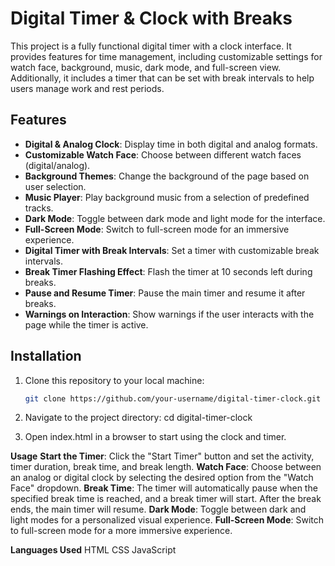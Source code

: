 # Digital Timer & Clock with Breaks

This project is a fully functional digital timer with a clock interface. It provides features for time management, including customizable settings for watch face, background, music, dark mode, and full-screen view. Additionally, it includes a timer that can be set with break intervals to help users manage work and rest periods.

## Features

- **Digital & Analog Clock**: Display time in both digital and analog formats.
- **Customizable Watch Face**: Choose between different watch faces (digital/analog).
- **Background Themes**: Change the background of the page based on user selection.
- **Music Player**: Play background music from a selection of predefined tracks.
- **Dark Mode**: Toggle between dark mode and light mode for the interface.
- **Full-Screen Mode**: Switch to full-screen mode for an immersive experience.
- **Digital Timer with Break Intervals**: Set a timer with customizable break intervals.
- **Break Timer Flashing Effect**: Flash the timer at 10 seconds left during breaks.
- **Pause and Resume Timer**: Pause the main timer and resume it after breaks.
- **Warnings on Interaction**: Show warnings if the user interacts with the page while the timer is active.

## Installation

1. Clone this repository to your local machine:
   ```bash
   git clone https://github.com/your-username/digital-timer-clock.git


2. Navigate to the project directory:
    cd digital-timer-clock

3. Open index.html in a browser to start using the clock and timer.

**Usage**
**Start the Timer**: Click the "Start Timer" button and set the activity, timer duration, break time, and break length.
**Watch Face**: Choose between an analog or digital clock by selecting the desired option from the "Watch Face" dropdown.
**Break Time**: The timer will automatically pause when the specified break time is reached, and a break timer will start. After the break ends, the main timer will resume.
**Dark Mode**: Toggle between dark and light modes for a personalized visual experience.
**Full-Screen Mode**: Switch to full-screen mode for a more immersive experience.

**Languages Used**
HTML
CSS
JavaScript
